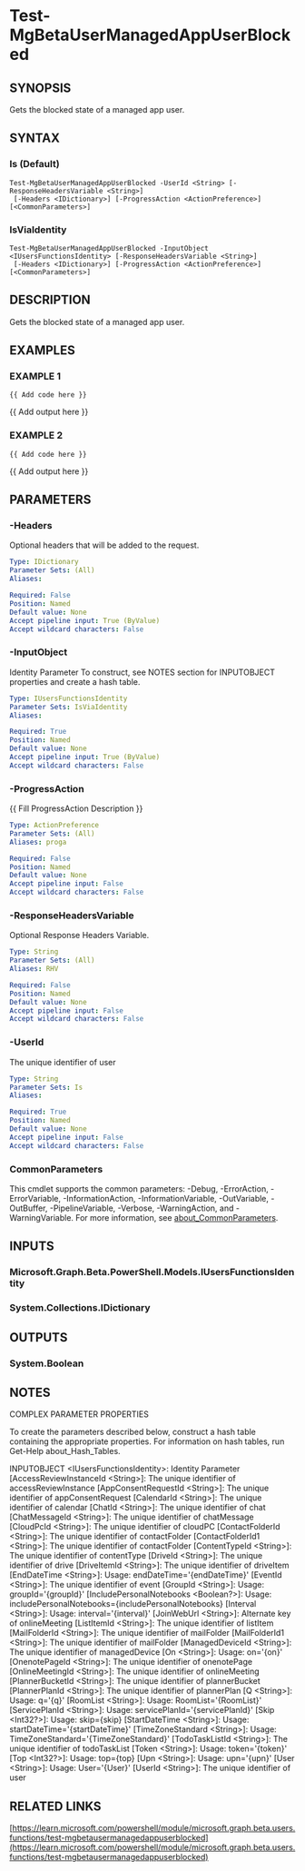 ﻿---
external help file: Microsoft.Graph.Beta.Users.Functions-help.xml
Module Name: Microsoft.Graph.Beta.Users.Functions
online version: https://learn.microsoft.com/powershell/module/microsoft.graph.beta.users.functions/test-mgbetausermanagedappuserblocked
schema: 2.0.0
---

# Test-MgBetaUserManagedAppUserBlocked

## SYNOPSIS
Gets the blocked state of a managed app user.

## SYNTAX

### Is (Default)
```
Test-MgBetaUserManagedAppUserBlocked -UserId <String> [-ResponseHeadersVariable <String>]
 [-Headers <IDictionary>] [-ProgressAction <ActionPreference>] [<CommonParameters>]
```

### IsViaIdentity
```
Test-MgBetaUserManagedAppUserBlocked -InputObject <IUsersFunctionsIdentity> [-ResponseHeadersVariable <String>]
 [-Headers <IDictionary>] [-ProgressAction <ActionPreference>] [<CommonParameters>]
```

## DESCRIPTION
Gets the blocked state of a managed app user.

## EXAMPLES

### EXAMPLE 1
```
{{ Add code here }}
```

{{ Add output here }}

### EXAMPLE 2
```
{{ Add code here }}
```

{{ Add output here }}

## PARAMETERS

### -Headers
Optional headers that will be added to the request.

```yaml
Type: IDictionary
Parameter Sets: (All)
Aliases:

Required: False
Position: Named
Default value: None
Accept pipeline input: True (ByValue)
Accept wildcard characters: False
```

### -InputObject
Identity Parameter
To construct, see NOTES section for INPUTOBJECT properties and create a hash table.

```yaml
Type: IUsersFunctionsIdentity
Parameter Sets: IsViaIdentity
Aliases:

Required: True
Position: Named
Default value: None
Accept pipeline input: True (ByValue)
Accept wildcard characters: False
```

### -ProgressAction
{{ Fill ProgressAction Description }}

```yaml
Type: ActionPreference
Parameter Sets: (All)
Aliases: proga

Required: False
Position: Named
Default value: None
Accept pipeline input: False
Accept wildcard characters: False
```

### -ResponseHeadersVariable
Optional Response Headers Variable.

```yaml
Type: String
Parameter Sets: (All)
Aliases: RHV

Required: False
Position: Named
Default value: None
Accept pipeline input: False
Accept wildcard characters: False
```

### -UserId
The unique identifier of user

```yaml
Type: String
Parameter Sets: Is
Aliases:

Required: True
Position: Named
Default value: None
Accept pipeline input: False
Accept wildcard characters: False
```

### CommonParameters
This cmdlet supports the common parameters: -Debug, -ErrorAction, -ErrorVariable, -InformationAction, -InformationVariable, -OutVariable, -OutBuffer, -PipelineVariable, -Verbose, -WarningAction, and -WarningVariable. For more information, see [about_CommonParameters](http://go.microsoft.com/fwlink/?LinkID=113216).

## INPUTS

### Microsoft.Graph.Beta.PowerShell.Models.IUsersFunctionsIdentity
### System.Collections.IDictionary
## OUTPUTS

### System.Boolean
## NOTES
COMPLEX PARAMETER PROPERTIES

To create the parameters described below, construct a hash table containing the appropriate properties.
For information on hash tables, run Get-Help about_Hash_Tables.

INPUTOBJECT \<IUsersFunctionsIdentity\>: Identity Parameter
  \[AccessReviewInstanceId \<String\>\]: The unique identifier of accessReviewInstance
  \[AppConsentRequestId \<String\>\]: The unique identifier of appConsentRequest
  \[CalendarId \<String\>\]: The unique identifier of calendar
  \[ChatId \<String\>\]: The unique identifier of chat
  \[ChatMessageId \<String\>\]: The unique identifier of chatMessage
  \[CloudPcId \<String\>\]: The unique identifier of cloudPC
  \[ContactFolderId \<String\>\]: The unique identifier of contactFolder
  \[ContactFolderId1 \<String\>\]: The unique identifier of contactFolder
  \[ContentTypeId \<String\>\]: The unique identifier of contentType
  \[DriveId \<String\>\]: The unique identifier of drive
  \[DriveItemId \<String\>\]: The unique identifier of driveItem
  \[EndDateTime \<String\>\]: Usage: endDateTime='{endDateTime}'
  \[EventId \<String\>\]: The unique identifier of event
  \[GroupId \<String\>\]: Usage: groupId='{groupId}'
  \[IncludePersonalNotebooks \<Boolean?\>\]: Usage: includePersonalNotebooks={includePersonalNotebooks}
  \[Interval \<String\>\]: Usage: interval='{interval}'
  \[JoinWebUrl \<String\>\]: Alternate key of onlineMeeting
  \[ListItemId \<String\>\]: The unique identifier of listItem
  \[MailFolderId \<String\>\]: The unique identifier of mailFolder
  \[MailFolderId1 \<String\>\]: The unique identifier of mailFolder
  \[ManagedDeviceId \<String\>\]: The unique identifier of managedDevice
  \[On \<String\>\]: Usage: on='{on}'
  \[OnenotePageId \<String\>\]: The unique identifier of onenotePage
  \[OnlineMeetingId \<String\>\]: The unique identifier of onlineMeeting
  \[PlannerBucketId \<String\>\]: The unique identifier of plannerBucket
  \[PlannerPlanId \<String\>\]: The unique identifier of plannerPlan
  \[Q \<String\>\]: Usage: q='{q}'
  \[RoomList \<String\>\]: Usage: RoomList='{RoomList}'
  \[ServicePlanId \<String\>\]: Usage: servicePlanId='{servicePlanId}'
  \[Skip \<Int32?\>\]: Usage: skip={skip}
  \[StartDateTime \<String\>\]: Usage: startDateTime='{startDateTime}'
  \[TimeZoneStandard \<String\>\]: Usage: TimeZoneStandard='{TimeZoneStandard}'
  \[TodoTaskListId \<String\>\]: The unique identifier of todoTaskList
  \[Token \<String\>\]: Usage: token='{token}'
  \[Top \<Int32?\>\]: Usage: top={top}
  \[Upn \<String\>\]: Usage: upn='{upn}'
  \[User \<String\>\]: Usage: User='{User}'
  \[UserId \<String\>\]: The unique identifier of user

## RELATED LINKS

[https://learn.microsoft.com/powershell/module/microsoft.graph.beta.users.functions/test-mgbetausermanagedappuserblocked](https://learn.microsoft.com/powershell/module/microsoft.graph.beta.users.functions/test-mgbetausermanagedappuserblocked)

